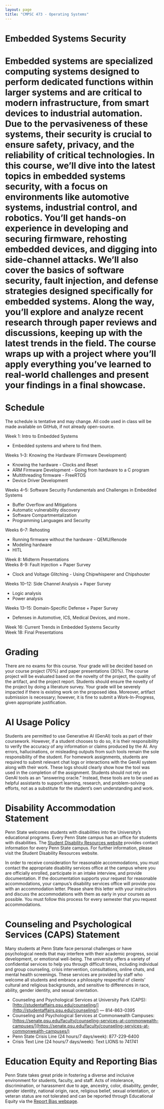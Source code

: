 ```yaml
---
layout: page
title: "CMPSC 473 - Operating Systems"
---
```


# Embedded Systems Security 

# Embedded systems are specialized computing systems designed to perform dedicated functions within larger systems and are critical to modern infrastructure, from smart devices to industrial automation. Due to the pervasiveness of these systems, their security is crucial to ensure safety, privacy, and the reliability of critical technologies. In this course, we’ll dive into the latest topics in embedded systems security, with a focus on environments like automotive systems, industrial control, and robotics. You’ll get hands-on experience in developing and securing firmware, rehosting embedded devices, and digging into side-channel attacks. We’ll also cover the basics of software security, fault injection, and defense strategies designed specifically for embedded systems. Along the way, you’ll explore and analyze recent research through paper reviews and discussions, keeping up with the latest trends in the field. The course wraps up with a project where you’ll apply everything you’ve learned to real-world challenges and present your findings in a final showcase.

# Schedule 

The schedule is tentative and may change. All code used in class will be made available on GitHub, if not already open-source. 

Week 1: Intro to Embedded Systems

* Embedded systems and where to find them.

Weeks 1–3: Knowing the Hardware (Firmware Development)

* Knowing the hardware \- Clocks and Reset   
* ARM Firmware Development \- Going from hardware to a C program  
* Multithreading firmware \- FreeRTOS  
* Device Driver Development

Weeks 4–5: Software Security Fundamentals and Challenges in Embedded Systems

* Buffer Overflow and Mitigations  
* Automatic vulnerability discovery  
* Software Compartmentalization  
* Programming Languages and Security

Weeks 6–7: Rehosting

* Running firmware without the hardware \- QEMU/Renode  
* Modeling hardware  
* HITL 

Week 8: Midterm Presentations  
Weeks 8-9: Fault Injection \+ Paper Survey

* Clock and Voltage Glitching \- Using Chipwhisperer and Chipshouter

Weeks 10–12: Side Channel Analysis \+ Paper Survey

* Logic analysis   
* Power analysis 

Weeks 13–15: Domain-Specific Defense \+ Paper Survey

* Defenses in Automotive, ICS, Medical Devices, and more..

Week 16: Current Trends in Embedded Systems Security  
Week 18: Final Presentations

# Grading

There are no exams for this course. Your grade will be decided based on your course project (70%) and paper presentations (30%). The course project will be evaluated based on the novelty of the project, the quality of the artifact, and the project report. Students should ensure the novelty of the project by doing a literature survey. Your grade will be severely impacted if there is existing work on the proposed idea. Moreover, artifact submission is necessary; however, it is fine to submit a Work-In-Progress, given appropriate justification. 

# AI Usage Policy

Students are permitted to use Generative AI (GenAI) tools as part of their coursework. However, if a student chooses to do so, it is their responsibility to verify the accuracy of any information or claims produced by the AI. Any errors, hallucinations, or misleading outputs from such tools remain the sole responsibility of the student. For homework assignments, students are required to submit relevant chat logs or interactions with the GenAI system along with their work. These logs should clearly show how the tool was used in the completion of the assignment. Students should not rely on GenAI tools as an “answering oracle.” Instead, these tools are to be used as helpful assistants to support learning, research, and problem-solving efforts, not as a substitute for the student’s own understanding and work.

# Disability Accommodation Statement

Penn State welcomes students with disabilities into the University’s educational programs. Every Penn State campus has an office for students with disabilities. The [Student Disability Resources website](https://studentaffairs.psu.edu/student-disability-resources) provides contact information for every Penn State campus. For further information, please visit the Student Disability Resources website.

In order to receive consideration for reasonable accommodations, you must contact the appropriate disability services office at the campus where you are officially enrolled, participate in an intake interview, and provide documentation. If the documentation supports your request for reasonable accommodations, your campus’s disability services office will provide you with an accommodation letter. Please share this letter with your instructors and discuss the accommodations with them as early in your courses as possible. You must follow this process for every semester that you request accommodations.

# Counseling and Psychological Services (CAPS) Statement

Many students at Penn State face personal challenges or have psychological needs that may interfere with their academic progress, social development, or emotional well-being. The university offers a variety of confidential services to help you through difficult times, including individual and group counseling, crisis intervention, consultations, online chats, and mental health screenings. These services are provided by staff who welcome all students and embrace a philosophy respectful of clients’ cultural and religious backgrounds, and sensitive to differences in race, ability, gender identity, and sexual orientation.

* Counseling and Psychological Services at University Park (CAPS): [http://studentaffairs.psu.edu/counseling/](http://studentaffairs.psu.edu/counseling/) — 814-863-0395  
* Counseling and Psychological Services at Commonwealth Campuses: [https://senate.psu.edu/faculty/counseling-services-at-commonwealth-campuses/](https://senate.psu.edu/faculty/counseling-services-at-commonwealth-campuses/)  
* Penn State Crisis Line (24 hours/7 days/week): 877-229-6400  
* Crisis Text Line (24 hours/7 days/week): Text LIONS to 741741

# Education Equity and Reporting Bias

Penn State takes great pride in fostering a diverse and inclusive environment for students, faculty, and staff. Acts of intolerance, discrimination, or harassment due to age, ancestry, color, disability, gender, gender identity, national origin, race, religious belief, sexual orientation, or veteran status are not tolerated and can be reported through Educational Equity via the [Report Bias webpage](http://equity.psu.edu/reportbias/).

